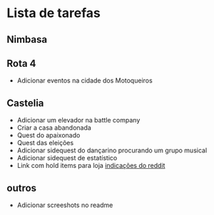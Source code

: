 # Lista de tarefas
<!--Comentários indicam o que será focado no futuro-->

## Nimbasa

<!--
Criar o ginásio antigo de Nimbasa
Criar a parte de competição dos estádios em Nimbasa
Colocar NPC battles no torneio (esperando atualizações do script: https://reliccastle.com/resources/321/)
-->

## Rota 4

* Adicionar eventos na cidade dos Motoqueiros

## Castelia

* Adicionar um elevador na battle company
* Criar a casa abandonada
* Quest do apaixonado
* Quest das eleições
* Adicionar sidequest do dançarino procurando um grupo musical
* Adicionar sidequest de estatístico
* Link com hold items para loja [indicações do reddit](https://www.reddit.com/r/pokemon/comments/qir4ob/what_are_the_best_nonconsumable_held_items_for/?utm_medium=android_app&utm_source=share)

## outros

* Adicionar screeshots no readme

<!--
Criar o mapa dos Esgotos de Castelia
Criar os mapas da Relic Passage
-->
